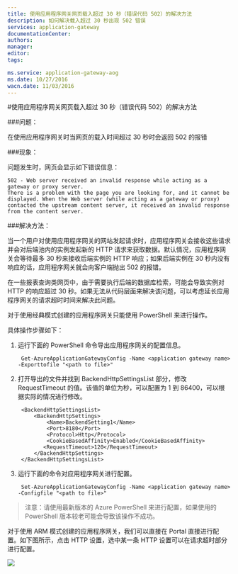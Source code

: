 ```yaml
---
title: 使用应用程序网关网页载入超过 30 秒（错误代码 502）的解决方法
description: 如何解决载入超过 30 秒出现 502 错误
services: application-gateway
documentationCenter: 
authors: 
manager: 
editor: 
tags: 

ms.service: application-gateway-aog
ms.date: 10/27/2016
wacn.date: 11/03/2016
---
```


#使用应用程序网关网页载入超过 30 秒（错误代码 502）的解决方法

###问题：

在使用应用程序网关时当网页的载入时间超过 30 秒时会返回 502 的报错

###现象：

问题发生时，网页会显示如下错误信息：
	
	502 - Web server received an invalid response while acting as a gateway or proxy server.
	There is a problem with the page you are looking for, and it cannot be displayed. When the Web server (while acting as a gateway or proxy) contacted the upstream content server, it received an invalid response from the content server.

###解决方法：

当一个用户对使用应用程序网关的网站发起请求时，应用程序网关会接收这些请求并会对后端池内的实例发起新的 HTTP 请求来获取数据。默认情况，应用程序网关会等待最多 30 秒来接收后端实例的 HTTP 响应；如果后端实例在 30 秒内没有响应的话，应用程序网关就会向客户端抛出 502 的报错。

在一些报表查询类网页中，由于需要执行后端的数据库检索，可能会导致实例对 HTTP 的响应超过 30 秒。如果无法从代码层面来解决该问题，可以考虑延长应用程序网关的请求超时时间来解决此问题。

对于使用经典模式创建的应用程序网关只能使用 PowerShell 来进行操作。

具体操作步骤如下：

1. 运行下面的 PowerShell 命令导出应用程序网关的配置信息。

		Get-AzureApplicationGatewayConfig -Name <application gateway name> -Exporttofile "<path to file>"

2. 打开导出的文件并找到 BackendHttpSettingsList 部分，修改 RequestTimeout 的值。该值的单位为秒，可以配置为 1 到 86400，可以根据实际的情况进行修改。
	
	    <BackendHttpSettingsList>
	        <BackendHttpSettings>
	            <Name>BackendSetting1</Name>
	            <Port>8180</Port>
	            <Protocol>Http</Protocol>
	            <CookieBasedAffinity>Enabled</CookieBasedAffinity>
	           <RequestTimeout>120</RequestTimeout>
	        </BackendHttpSettings>
	    </BackendHttpSettingsList>

3. 运行下面的命令对应用程序网关进行配置。

		Set-AzureApplicationGatewayConfig -Name <application gateway name> -Configfile "<path to file>"

>注意：请使用最新版本的 Azure PowerShell 来进行配置，如果使用的 PowerShell 版本较老可能会导致该操作不成功。

对于使用 ARM 模式创建的应用程序网关，我们可以直接在 Portal 直接进行配置。如下图所示，点击 HTTP 设置，选中某一条 HTTP 设置可以在请求超时部分进行配置。

![](./media/aog-web-app-timeout-30s/timeout.png)

